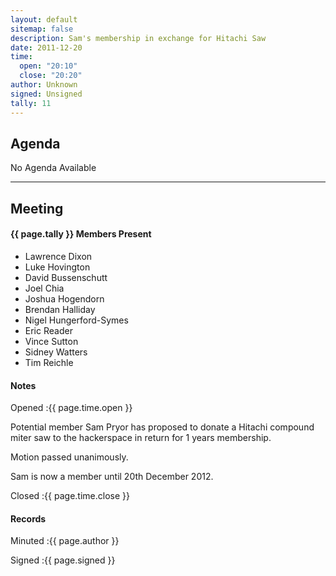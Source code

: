 ```yaml
---
layout: default
sitemap: false
description: Sam's membership in exchange for Hitachi Saw
date: 2011-12-20
time:
  open: "20:10"
  close: "20:20"
author: Unknown
signed: Unsigned
tally: 11
---
```


## Agenda

No Agenda Available

---

## Meeting

#### {{ page.tally }} Members Present

* Lawrence Dixon
* Luke Hovington
* David Bussenschutt
* Joel Chia
* Joshua Hogendorn
* Brendan Halliday
* Nigel Hungerford-Symes
* Eric Reader
* Vince Sutton
* Sidney Watters 
* Tim Reichle

#### Notes

Opened
:{{ page.time.open }}

Potential member Sam Pryor has proposed to donate a Hitachi compound miter saw to the hackerspace in return for 1 years membership. 

Motion passed unanimously. 

Sam is now a member until 20th December 2012.

Closed
:{{ page.time.close }}

#### Records

Minuted
:{{ page.author }}

Signed
:{{ page.signed }}
